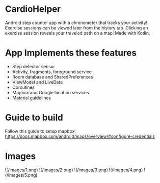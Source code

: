 # CardioHelper

Android step counter app with a chronometer that tracks your activity! Exercise sessions can be viewed later from the history tab. Clicking an exercise session reveals your traveled path on a map! Made with Kotlin.

# App Implements these features

- Step detector sensor
- Activity, fragments, foreground service
- Room database and SharedPreferences
- ViewModel and LiveData
- Coroutines
- Mapbox and Google location services
- Material guidelines

# Guide to build

Follow this guide to setup mapbox!
https://docs.mapbox.com/android/maps/overview/#configure-credentials

# Images
!(/images/1.png)
!(/images/2.png)
!(/images/3.png)
!(/images/4.png)
!(/images/5.png)
